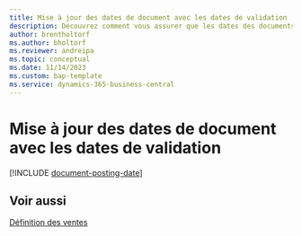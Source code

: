 ```yaml
---
title: Mise à jour des dates de document avec les dates de validation
description: Découvrez comment vous assurer que les dates des documents vente et achat correspondent à leurs dates de validation.
author: brentholtorf
ms.author: bholtorf
ms.reviewer: andreipa
ms.topic: conceptual
ms.date: 11/14/2023
ms.custom: bap-template
ms.service: dynamics-365-business-central
---
```

# <a name="update-document-dates-with-posting-dates"></a>Mise à jour des dates de document avec les dates de validation

[!INCLUDE [document-posting-date](includes/document-posting-date.md)]

## <a name="see-also"></a>Voir aussi

[Définition des ventes](sales-setup-sales.md)
